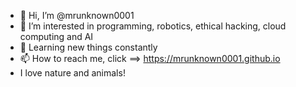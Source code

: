 - 👋 Hi, I’m @mrunknown0001
- 👀 I’m interested in programming, robotics, ethical hacking, cloud computing and AI
- 🌱 Learning new things constantly
- 📫 How to reach me, click ==> https://mrunknown0001.github.io
- I love nature and animals!

<!---
mrunknown0001/mrunknown0001 is a ✨ special ✨ repository because its `README.md` (this file) appears on your GitHub profile.
You can click the Preview link to take a look at your changes.
--->
